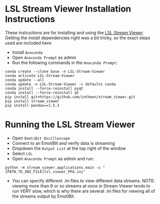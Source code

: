 # LSL Stream Viewer Installation Instructions
These instructions are for installing and using the [LSL Stream Viewer](https://github.com/intheon/stream_viewer).
Getting the install dependencies right was a bit tricky, so the exact steps used are included here:
- Install `Anaconda`
- Open `Anaconda Prompt` as admin
- Run the following commands in the `Anaconda Prompt`:
```
conda create --clone base -n LSL-Stream-Viewer
conda activate LSL-Stream-Viewer
conda update --all
conda update -n LSL-Stream-Viewer -c defaults conda
conda install --force-reinstall pyqt
conda install --force-reinstall qt
pip install git+https://github.com/intheon/stream_viewer.git
pip install stream_viewer
pip install pandas==1.5.3
```

# Running the LSL Stream Viewer
- Open `EmotiBit Oscilloscope`
- Connect to an EmotiBit and verify data is streaming
- Dropdown the `Output List` at the top right of the window
- Select `LSL`
- Open `Anaconda Prompt` as admin and run:
```
python -m stream_viewer.applications.main -s "[PATH_TO_INI_FILE]lsl_viewer_PPG.ini"
```
- You can specify different .ini files to view different data streams. NOTE: viewing more than 6 or so streams at once in Stream Viewer tends to run VERY slow, which is why there are several .ini files for viewing all of the streams output by EmotiBit.

